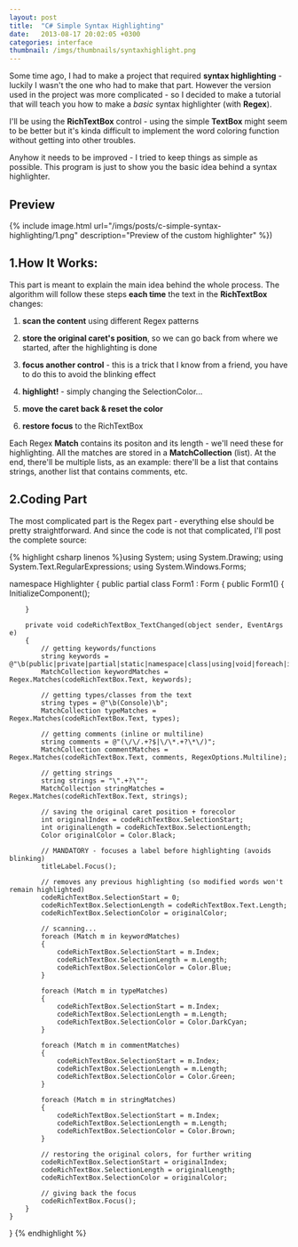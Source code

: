 ```yaml
---
layout: post
title:  "C# Simple Syntax Highlighting"
date:   2013-08-17 20:02:05 +0300
categories: interface
thumbnail: /imgs/thumbnails/syntaxhighlight.png
---
```


Some time ago, I had to make a project that required **syntax highlighting** - luckily I wasn't the one who had to make that part. However the version used in the project was more complicated - so I decided to make a tutorial that will teach you how to make a _basic_ syntax highlighter (with **Regex**).

I'll be using the **RichTextBox** control - using the simple **TextBox** might seem to be better but it's kinda difficult to implement the word coloring function without getting into other troubles.

Anyhow it needs to be improved - I tried to keep things as simple as possible. This program is just to show you the basic idea behind a syntax highlighter.

## Preview

{% include image.html url="/imgs/posts/c-simple-syntax-highlighting/1.png" description="Preview of the custom highlighter" %})

## 1.How It Works:

This part is meant to explain the main idea behind the whole process. The algorithm will follow these steps **each time** the text in the **RichTextBox** changes:

1) **scan the content** using different Regex patterns

2) **store the original caret's position**, so we can go back from where we started, after the highlighting is done

3) **focus another control** - this is a trick that I know from a friend, you have to do this to avoid the blinking effect

4) **highlight!** - simply changing the SelectionColor...

5) **move the caret back & reset the color**

6) **restore focus** to the RichTextBox

Each Regex **Match** contains its positon and its length - we'll need these for highlighting. All the matches are stored in a **MatchCollection** (list). At the end, there'll be multiple lists, as an example: there'll be a list that contains strings, another list that contains comments, etc.

## 2.Coding Part

The most complicated part is the Regex part - everything else should be pretty straightforward. And since the code is not that complicated, I'll post the complete source:

{% highlight csharp linenos %}using System;
using System.Drawing;
using System.Text.RegularExpressions;
using System.Windows.Forms;

namespace Highlighter
{
    public partial class Form1 : Form
    {
        public Form1()
        {
            InitializeComponent();

        }

        private void codeRichTextBox_TextChanged(object sender, EventArgs e)
        {
            // getting keywords/functions
            string keywords = @"\b(public|private|partial|static|namespace|class|using|void|foreach|in)\b";
            MatchCollection keywordMatches = Regex.Matches(codeRichTextBox.Text, keywords);

            // getting types/classes from the text 
            string types = @"\b(Console)\b";
            MatchCollection typeMatches = Regex.Matches(codeRichTextBox.Text, types);

            // getting comments (inline or multiline)
            string comments = @"(\/\/.+?$|\/\*.+?\*\/)";   
            MatchCollection commentMatches = Regex.Matches(codeRichTextBox.Text, comments, RegexOptions.Multiline);

            // getting strings
            string strings = "\".+?\"";
            MatchCollection stringMatches = Regex.Matches(codeRichTextBox.Text, strings);

            // saving the original caret position + forecolor
            int originalIndex = codeRichTextBox.SelectionStart;
            int originalLength = codeRichTextBox.SelectionLength;
            Color originalColor = Color.Black;

            // MANDATORY - focuses a label before highlighting (avoids blinking)
            titleLabel.Focus();

            // removes any previous highlighting (so modified words won't remain highlighted)
            codeRichTextBox.SelectionStart = 0;
            codeRichTextBox.SelectionLength = codeRichTextBox.Text.Length;
            codeRichTextBox.SelectionColor = originalColor;

            // scanning...
            foreach (Match m in keywordMatches)
            {
                codeRichTextBox.SelectionStart = m.Index;
                codeRichTextBox.SelectionLength = m.Length;
                codeRichTextBox.SelectionColor = Color.Blue;
            }

            foreach (Match m in typeMatches)
            {
                codeRichTextBox.SelectionStart = m.Index;
                codeRichTextBox.SelectionLength = m.Length;
                codeRichTextBox.SelectionColor = Color.DarkCyan;
            }

            foreach (Match m in commentMatches)
            {
                codeRichTextBox.SelectionStart = m.Index;
                codeRichTextBox.SelectionLength = m.Length;
                codeRichTextBox.SelectionColor = Color.Green;
            }

            foreach (Match m in stringMatches)
            {
                codeRichTextBox.SelectionStart = m.Index;
                codeRichTextBox.SelectionLength = m.Length;
                codeRichTextBox.SelectionColor = Color.Brown;
            }

            // restoring the original colors, for further writing
            codeRichTextBox.SelectionStart = originalIndex;
            codeRichTextBox.SelectionLength = originalLength;
            codeRichTextBox.SelectionColor = originalColor;

            // giving back the focus
            codeRichTextBox.Focus();
        }
    }
}
{% endhighlight %}